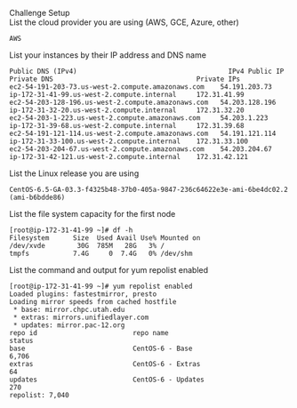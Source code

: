 Challenge Setup  
List the cloud provider you are using (AWS, GCE, Azure, other)  
```
AWS
```  

List your instances by their IP address and DNS name  
```
Public DNS (IPv4)	                                   IPv4 Public IP    Private DNS                                    Private IPs  
ec2-54-191-203-73.us-west-2.compute.amazonaws.com    54.191.203.73     ip-172-31-41-99.us-west-2.compute.internal     172.31.41.99
ec2-54-203-128-196.us-west-2.compute.amazonaws.com   54.203.128.196    ip-172-31-32-20.us-west-2.compute.internal     172.31.32.20
ec2-54-203-1-223.us-west-2.compute.amazonaws.com     54.203.1.223      ip-172-31-39-68.us-west-2.compute.internal     172.31.39.68
ec2-54-191-121-114.us-west-2.compute.amazonaws.com   54.191.121.114    ip-172-31-33-100.us-west-2.compute.internal    172.31.33.100
ec2-54-203-204-67.us-west-2.compute.amazonaws.com    54.203.204.67     ip-172-31-42-121.us-west-2.compute.internal    172.31.42.121
```  

List the Linux release you are using  
```
CentOS-6.5-GA-03.3-f4325b48-37b0-405a-9847-236c64622e3e-ami-6be4dc02.2 (ami-b6bdde86)
```  

List the file system capacity for the first node  
```
[root@ip-172-31-41-99 ~]# df -h
Filesystem      Size  Used Avail Use% Mounted on
/dev/xvde        30G  785M   28G   3% /
tmpfs           7.4G     0  7.4G   0% /dev/shm
```  

List the command and output for yum repolist enabled  
```
[root@ip-172-31-41-99 ~]# yum repolist enabled
Loaded plugins: fastestmirror, presto
Loading mirror speeds from cached hostfile
 * base: mirror.chpc.utah.edu
 * extras: mirrors.unifiedlayer.com
 * updates: mirror.pac-12.org
repo id                        repo name                                  status
base                           CentOS-6 - Base                            6,706
extras                         CentOS-6 - Extras                             64
updates                        CentOS-6 - Updates                           270
repolist: 7,040
```  

